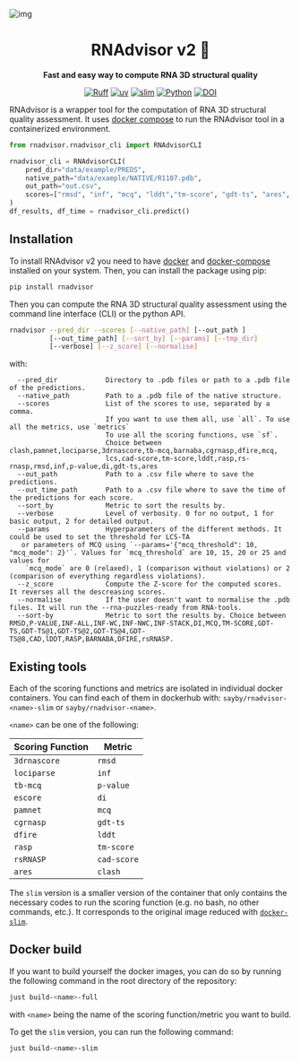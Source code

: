 ![img](img/RNAdvisor_page.gif)

<div align="center">

<!-- omit in toc -->
# RNAdvisor v2 🚀
<strong>Fast and easy way to compute RNA 3D structural quality</strong>

[![Ruff](https://img.shields.io/endpoint?url=https://raw.githubusercontent.com/astral-sh/ruff/main/assets/badge/v2.json)](https://github.com/astral-sh/ruff)
[![uv](https://img.shields.io/endpoint?url=https://raw.githubusercontent.com/astral-sh/uv/main/assets/badge/v0.json)](https://github.com/astral-sh/uv)
[![slim](https://img.shields.io/badge/docker-slim-blue)](https://github.com/slimtoolkit/slim)
[![Python](https://img.shields.io/pypi/pyversions/tensorflow.svg)](https://badge.fury.io/py/tensorflow)
[![DOI](https://img.shields.io/badge/DOI-10.1093/bib/bbae064-green)](https://doi.org/10.1093/bib/bbae064)

</div>

RNAdvisor is a wrapper tool for the computation of RNA 3D structural quality assessment. 
It uses [docker compose](https://docs.docker.com/compose/) to run the RNAdvisor tool in a containerized environment. 

```python
from rnadvisor.rnadvisor_cli import RNAdvisorCLI

rnadvisor_cli = RNAdvisorCLI(
    pred_dir="data/example/PREDS",
    native_path="data/example/NATIVE/R1107.pdb",
    out_path="out.csv",
    scores=["rmsd", "inf", "mcq", "lddt","tm-score", "gdt-ts", "ares", "pamnet"]
)
df_results, df_time = rnadvisor_cli.predict()
```

## Installation

To install RNAdvisor v2 you need to have [docker](https://docs.docker.com/get-docker/) and [docker-compose](https://docs.docker.com/compose/install/) installed on your system.
Then, you can install the package using pip:

```bash
pip install rnadvisor
```

Then you can compute the RNA 3D structural quality assessment using the command line interface (CLI) or the python API.
```bash
rnadvisor --pred_dir --scores [--native_path] [--out_path ]
          [--out_time_path] [--sort_by] [--params] [--tmp_dir] 
          [--verbose] [--z_score] [--normalise]
``` 
with: 
```
  --pred_dir            Directory to .pdb files or path to a .pdb file of the predictions. 
  --native_path         Path to a .pdb file of the native structure.
  --scores              List of the scores to use, separated by a comma. 
                        If you want to use them all, use `all`. To use all the metrics, use `metrics`
                        To use all the scoring functions, use `sf`.
                        Choice between clash,pamnet,lociparse,3drnascore,tb-mcq,barnaba,cgrnasp,dfire,mcq,
                        lcs,cad-score,tm-score,lddt,rasp,rs-rnasp,rmsd,inf,p-value,di,gdt-ts,ares
  --out_path            Path to a .csv file where to save the predictions.
  --out_time_path       Path to a .csv file where to save the time of the predictions for each score.
  --sort_by             Metric to sort the results by.
  --verbose             Level of verbosity. 0 for no output, 1 for basic output, 2 for detailed output.
  --params              Hyperparameters of the different methods. It could be used to set the threshold for LCS-TA 
   or parameters of MCQ using `--params='{"mcq_threshold": 10, "mcq_mode": 2}'`. Values for `mcq_threshold` are 10, 15, 20 or 25 and values for 
    `mcq_mode` are 0 (relaxed), 1 (comparison without violations) or 2 (comparison of everything regardless violations).
  --z_score             Compute the Z-score for the computed scores. It reverses all the descreasing scores.
  --normalise           If the user doesn't want to normalise the .pdb files. It will run the --rna-puzzles-ready from RNA-tools.
  --sort-by             Metric to sort the results by. Choice between RMSD,P-VALUE,INF-ALL,INF-WC,INF-NWC,INF-STACK,DI,MCQ,TM-SCORE,GDT-TS,GDT-TS@1,GDT-TS@2,GDT-TS@4,GDT-TS@8,CAD,lDDT,RASP,BARNABA,DFIRE,rsRNASP.
```

## Existing tools

Each of the scoring functions and metrics are isolated in individual docker containers.
You can find each of them in dockerhub with: `sayby/rnadvisor-<name>-slim` or `sayby/rnadvisor-<name>`.

`<name>` can be one of the following:

| Scoring Function | Metric      |
|------------------|-------------|
| `3drnascore`     | `rmsd`      |
| `lociparse`      | `inf`       |
| `tb-mcq`         | `p-value`   |
| `escore`         | `di`        |
| `pamnet`         | `mcq`       |
| `cgrnasp`        | `gdt-ts`    |
| `dfire`          | `lddt`      |
| `rasp`           | `tm-score`  |
| `rsRNASP`        | `cad-score` |
| `ares`            | `clash`         |


The `slim` version is a smaller version of the container that only contains the necessary codes to run the scoring function (e.g. no bash, no other commands, etc.).
It corresponds to the original image reduced with [`docker-slim`](https://github.com/slimtoolkit/slim).

## Docker build

If you want to build yourself the docker images, you can do so by running the following command in the root directory of the repository:

```bash
just build-<name>-full 
```
with `<name>` being the name of the scoring function/metric you want to build.

To get the `slim` version, you can run the following command:

```bash
just build-<name>-slim
```